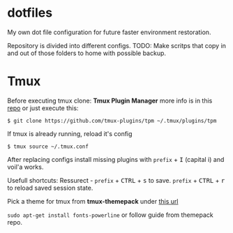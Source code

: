 # dotfiles
My own dot file configuration for future faster environment restoration.

Repository is divided into different configs.
TODO: Make scritps that copy in and out of those folders to home with possible backup.

# Tmux
Before executing tmux clone: **Tmux Plugin Manager** more info is in this [repo](https://github.com/tmux-plugins/tpm) or just execute this:
```
$ git clone https://github.com/tmux-plugins/tpm ~/.tmux/plugins/tpm
```

If tmux is already running, reload it's config
```
$ tmux source ~/.tmux.conf
```

After replacing configs install missing plugins with `prefix` + <kbd>I</kbd> (capital i) and voil'a works.

Usefull shortcuts:
Ressurect - 
	`prefix` + <kbd>CTRL</kbd> + <kbd>s</kbd> to save.
	`prefix` + <kbd>CTRL</kbd> + <kbd>r</kbd> to reload saved session state.

Pick a theme for tmux from **tmux-themepack** under [this url](https://github.com/jimeh/tmux-themepack)

`sudo apt-get install fonts-powerline` or follow guide from themepack repo.
